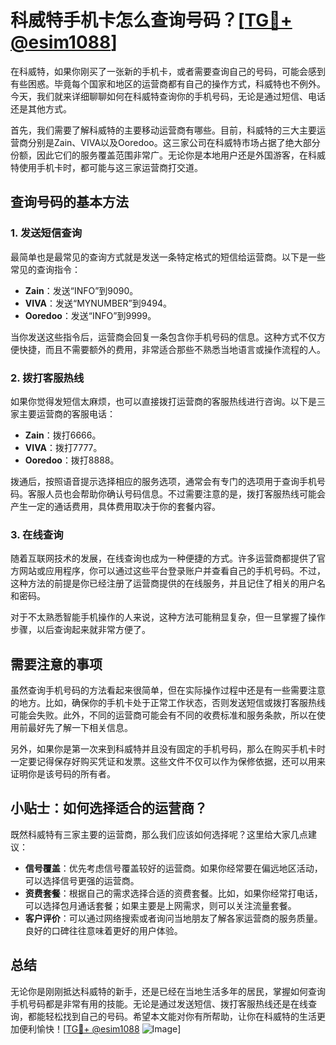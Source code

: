 # 科威特手机卡怎么查询号码？[[TG💪+ @esim1088](https://t.me/s/esim1088)]

在科威特，如果你刚买了一张新的手机卡，或者需要查询自己的号码，可能会感到有些困惑。毕竟每个国家和地区的运营商都有自己的操作方式，科威特也不例外。今天，我们就来详细聊聊如何在科威特查询你的手机号码，无论是通过短信、电话还是其他方式。

首先，我们需要了解科威特的主要移动运营商有哪些。目前，科威特的三大主要运营商分别是Zain、VIVA以及Ooredoo。这三家公司在科威特市场占据了绝大部分份额，因此它们的服务覆盖范围非常广。无论你是本地用户还是外国游客，在科威特使用手机卡时，都可能与这三家运营商打交道。

## 查询号码的基本方法

### 1. 发送短信查询

最简单也是最常见的查询方式就是发送一条特定格式的短信给运营商。以下是一些常见的查询指令：

- **Zain**：发送“INFO”到9090。
- **VIVA**：发送“MYNUMBER”到9494。
- **Ooredoo**：发送“INFO”到9999。

当你发送这些指令后，运营商会回复一条包含你手机号码的信息。这种方式不仅方便快捷，而且不需要额外的费用，非常适合那些不熟悉当地语言或操作流程的人。

### 2. 拨打客服热线

如果你觉得发短信太麻烦，也可以直接拨打运营商的客服热线进行咨询。以下是三家主要运营商的客服电话：

- **Zain**：拨打6666。
- **VIVA**：拨打7777。
- **Ooredoo**：拨打8888。

拨通后，按照语音提示选择相应的服务选项，通常会有专门的选项用于查询手机号码。客服人员也会帮助你确认号码信息。不过需要注意的是，拨打客服热线可能会产生一定的通话费用，具体费用取决于你的套餐内容。

### 3. 在线查询

随着互联网技术的发展，在线查询也成为一种便捷的方式。许多运营商都提供了官方网站或应用程序，你可以通过这些平台登录账户并查看自己的手机号码。不过，这种方法的前提是你已经注册了运营商提供的在线服务，并且记住了相关的用户名和密码。

对于不太熟悉智能手机操作的人来说，这种方法可能稍显复杂，但一旦掌握了操作步骤，以后查询起来就非常方便了。

## 需要注意的事项

虽然查询手机号码的方法看起来很简单，但在实际操作过程中还是有一些需要注意的地方。比如，确保你的手机卡处于正常工作状态，否则发送短信或拨打客服热线可能会失败。此外，不同的运营商可能会有不同的收费标准和服务条款，所以在使用前最好先了解一下相关信息。

另外，如果你是第一次来到科威特并且没有固定的手机号码，那么在购买手机卡时一定要记得保存好购买凭证和发票。这些文件不仅可以作为保修依据，还可以用来证明你是该号码的所有者。

## 小贴士：如何选择适合的运营商？

既然科威特有三家主要的运营商，那么我们应该如何选择呢？这里给大家几点建议：

- **信号覆盖**：优先考虑信号覆盖较好的运营商。如果你经常要在偏远地区活动，可以选择信号更强的运营商。
- **资费套餐**：根据自己的需求选择合适的资费套餐。比如，如果你经常打电话，可以选择包月通话套餐；如果主要是上网需求，则可以关注流量套餐。
- **客户评价**：可以通过网络搜索或者询问当地朋友了解各家运营商的服务质量。良好的口碑往往意味着更好的用户体验。

## 总结

无论你是刚刚抵达科威特的新手，还是已经在当地生活多年的居民，掌握如何查询手机号码都是非常有用的技能。无论是通过发送短信、拨打客服热线还是在线查询，都能轻松找到自己的号码。希望本文能对你有所帮助，让你在科威特的生活更加便利愉快！[[TG💪+ @esim1088](https://t.me/s/esim1088) ![Image](https://i.postimg.cc/4NQfJmqS/Snipaste-2025-05-13-00-14-12.png)]